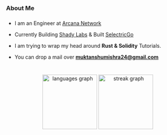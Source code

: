 <h3 align="left"> About Me</h3>

###

- I am an Engineer at [Arcana Network](https://www.arcana.network/) 
  
- Currently Building [Shady Labs](https://shadylabs.xyz/home) & Built [SelectricGo](https://selectricgo.com/)

- I am trying to wrap my head around **Rust & Solidity** Tutorials.

- You can drop a mail over **muktanshumishra24@gmail.com**

###

<br clear="both">

<div align="center">
  <img src="https://github-readme-stats.vercel.app/api/top-langs?username=muktanshumishra24&locale=en&hide_title=true&layout=compact&card_width=320&langs_count=6&theme=dracula&hide_border=true&order=2" height="150" alt="languages graph"  />
  <img src="https://streak-stats.demolab.com?user=muktanshumishra24&locale=en&mode=daily&theme=dracula&hide_border=true&border_radius=5&order=3" height="150" alt="streak graph"  />
<!--   <img src="https://github-readme-activity-graph.vercel.app/graph?username=muktanshumishra24&radius=16&theme=react&area=true&order=5&hide_border=true&hide_title=false" height="300" alt="activity-graph graph"  /> -->
</div>

###
